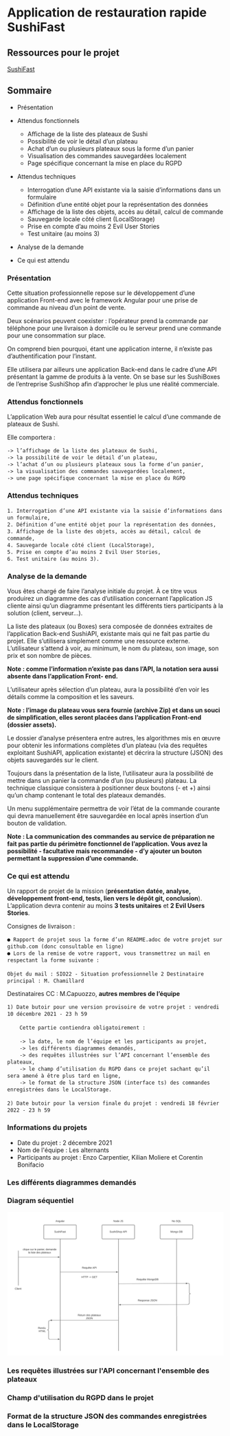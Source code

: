 # Application de restauration rapide SushiFast

## Ressources pour le projet

[SushiFast](https://slam-vinci-melun.github.io/sio22/phase2/SP2-Angular-2021_22.pdf)

## Sommaire

* Présentation

* Attendus fonctionnels

    * Affichage de la liste des plateaux de Sushi
    * Possibilité de voir le détail d’un plateau
    * Achat d’un ou plusieurs plateaux sous la forme d’un panier
    * Visualisation des commandes sauvegardées localement
    * Page spécifique concernant la mise en place du RGPD

* Attendus techniques

    * Interrogation d’une API existante via la saisie d’informations dans un formulaire
    * Définition d’une entité objet pour la représentation des données
    * Affichage de la liste des objets, accès au détail, calcul de commande
    * Sauvegarde locale côté client (LocalStorage)
    * Prise en compte d’au moins 2 Evil User Stories
    * Test unitaire (au moins 3)

* Analyse de la demande

* Ce qui est attendu

### Présentation

Cette situation professionnelle repose sur le développement d’une application Front-end avec le framework Angular pour une prise de commande au niveau d’un point de vente.

Deux scénarios peuvent coexister : l’opérateur prend la commande par téléphone pour une livraison à domicile ou le serveur prend une commande pour une consommation sur place.

On comprend bien pourquoi, étant une application interne, il n’existe pas d’authentification pour l’instant.

Elle utilisera par ailleurs une application Back-end dans le cadre d’une API présentant la gamme de produits à la vente. On se base sur les SushiBoxes de l’entreprise SushiShop afin d’approcher le plus une réalité commerciale.

### Attendus fonctionnels

L’application Web aura pour résultat essentiel le calcul d’une commande de plateaux de Sushi.

Elle comportera :

    -> l’affichage de la liste des plateaux de Sushi,
    -> la possibilité de voir le détail d’un plateau,
    -> l’achat d’un ou plusieurs plateaux sous la forme d’un panier,
    -> la visualisation des commandes sauvegardées localement,
    -> une page spécifique concernant la mise en place du RGPD

### Attendus techniques

    1. Interrogation d’une API existante via la saisie d’informations dans un formulaire,
    2. Définition d’une entité objet pour la représentation des données,
    3. Affichage de la liste des objets, accès au détail, calcul de commande,
    4. Sauvegarde locale côté client (LocalStorage),
    5. Prise en compte d’au moins 2 Evil User Stories,
    6. Test unitaire (au moins 3).

### Analyse de la demande

Vous êtes chargé de faire l’analyse initiale du projet. À ce titre vous produirez un diagramme des cas d’utilisation concernant l’application JS cliente ainsi qu’un diagramme présentant les différents tiers participants à la solution (client, serveur...).

La liste des plateaux (ou Boxes) sera composée de données extraites de l’application Back-end SushiAPI, existante mais qui ne fait pas partie du projet. Elle s’utilisera simplement comme une ressource externe. L’utilisateur s’attend à voir, au minimum, le nom du plateau, son image, son prix et son nombre de pièces.

**Note : comme l’information n’existe pas dans l’API, la notation sera aussi absente dans l’application Front- end.**

L’utilisateur après sélection d’un plateau, aura la possibilité d’en voir les détails comme la composition et les saveurs.

**Note : l’image du plateau vous sera fournie (archive Zip) et dans un souci de simplification, elles seront placées dans l’application Front-end (dossier assets).**

Le dossier d’analyse présentera entre autres, les algorithmes mis en œuvre pour obtenir les informations complètes d’un plateau (via des requêtes exploitant SushiAPI, application existante) et décrira la structure (JSON) des objets sauvegardés sur le client.

Toujours dans la présentation de la liste, l’utilisateur aura la possibilité de mettre dans un panier la commande d’un (ou plusieurs) plateau. La technique classique consistera à positionner deux boutons (- et +) ainsi qu’un champ contenant le total des plateaux demandés.

Un menu supplémentaire permettra de voir l’état de la commande courante qui devra manuellement être sauvegardée en local après insertion d’un bouton de validation.

**Note : La communication des commandes au service de préparation ne fait pas partie du périmètre fonctionnel de l’application. Vous avez la possibilité - facultative mais recommandée - d’y ajouter un bouton permettant la suppression d’une commande.**

### Ce qui est attendu

Un rapport de projet de la mission (**présentation datée, analyse, développement front-end, tests, lien vers le dépôt git, conclusion**). L’application devra contenir au moins **3 tests unitaires** et **2 Evil Users Stories**.

Consignes de livraison :

    ● Rapport de projet sous la forme d’un README.adoc de votre projet sur github.com (donc consultable en ligne)
    ● Lors de la remise de votre rapport, vous transmettrez un mail en respectant la forme suivante :

    Objet du mail : SIO22 - Situation professionnelle 2 Destinataire principal : M. Chamillard

Destinataires CC : M.Capuozzo, **autres membres de l’équipe**

    1) Date butoir pour une version provisoire de votre projet : vendredi 10 décembre 2021 - 23 h 59

        Cette partie contiendra obligatoirement :

        -> la date, le nom de l’équipe et les participants au projet,
        -> les différents diagrammes demandés,
        -> des requêtes illustrées sur l’API concernant l’ensemble des plateaux,
        -> le champ d’utilisation du RGPD dans ce projet sachant qu’il sera amené à être plus tard en ligne,
        -> le format de la structure JSON (interface ts) des commandes enregistrées dans le LocalStorage.

    2) Date butoir pour la version finale du projet : vendredi 18 février 2022 - 23 h 59

### Informations du projets

* Date du projet : 2 décembre 2021
* Nom de l'équipe : Les alternants
* Participants au projet : Enzo Carpentier, Kilian Moliere et Corentin Bonifacio

### Les différents diagrammes demandés

### Diagram séquentiel

![diagram_sequentiel](assets_readme/diagram/diagram_sequentiel.png)

### Les requêtes illustrées sur l'API concernant l'ensemble des plateaux

### Champ d'utilisation du RGPD dans le projet

### Format de la structure JSON des commandes enregistrées dans le LocalStorage